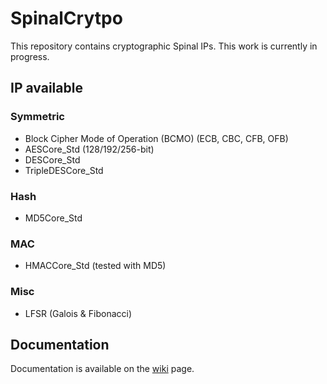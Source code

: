 # SpinalCrytpo

This repository contains cryptographic Spinal IPs. This work is currently in progress.  


## IP available


### Symmetric

- Block Cipher Mode of Operation (BCMO) (ECB, CBC, CFB, OFB)
- AESCore_Std (128/192/256-bit)
- DESCore_Std
- TripleDESCore_Std


### Hash

- MD5Core_Std


### MAC

- HMACCore_Std (tested with MD5)

### Misc

- LFSR (Galois & Fibonacci)


## Documentation

Documentation is available on the [wiki](https://github.com/SpinalHDL/SpinalCrypto/wiki) page. 

